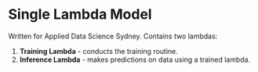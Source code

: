 # Single Lambda Model

Written for Applied Data Science Sydney. Contains two lambdas:

1. **Training Lambda** - conducts the training routine.
2. **Inference Lambda** - makes predictions on data using a trained lambda.